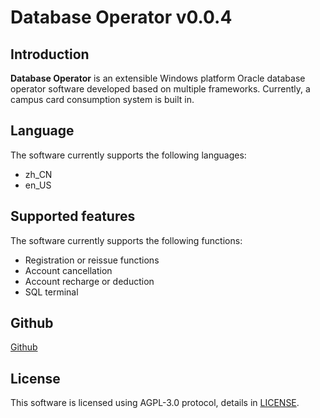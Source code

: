 # Database Operator v0.0.4

## Introduction

**Database Operator** is an extensible Windows platform Oracle database operator software developed based on multiple frameworks. Currently, a campus card consumption system is built in.

## Language

The software currently supports the following languages:

- zh_CN
- en_US

## Supported features

The software currently supports the following functions:

- Registration or reissue functions
- Account cancellation
- Account recharge or deduction
- SQL terminal

## Github

[Github](https://github.com/Cheesecuter)

## License

This software is licensed using AGPL-3.0 protocol, details in [LICENSE](./LICENSE).
